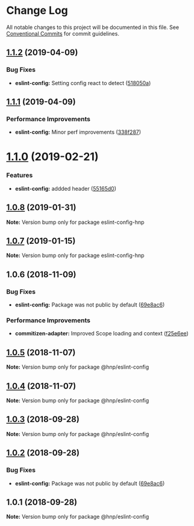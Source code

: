 # Change Log

All notable changes to this project will be documented in this file.
See [Conventional Commits](https://conventionalcommits.org) for commit guidelines.

## [1.1.2](https://github.com/MechanicalHuman/hnp-utilities/compare/eslint-config-hnp@1.1.1...eslint-config-hnp@1.1.2) (2019-04-09)

### Bug Fixes

-   **eslint-config:** Setting config react to detect ([518050a](https://github.com/MechanicalHuman/hnp-utilities/commit/518050a))

## [1.1.1](https://github.com/MechanicalHuman/hnp-utilities/compare/eslint-config-hnp@1.1.0...eslint-config-hnp@1.1.1) (2019-04-09)

### Performance Improvements

-   **eslint-config:** Minor perf improvements ([338f287](https://github.com/MechanicalHuman/hnp-utilities/commit/338f287))

# [1.1.0](https://github.com/MechanicalHuman/hnp-utilities/compare/eslint-config-hnp@1.0.8...eslint-config-hnp@1.1.0) (2019-02-21)

### Features

-   **eslint-config:** addded header ([55165d0](https://github.com/MechanicalHuman/hnp-utilities/commit/55165d0))

## [1.0.8](https://github.com/MechanicalHuman/hnp-utilities/compare/eslint-config-hnp@1.0.7...eslint-config-hnp@1.0.8) (2019-01-31)

**Note:** Version bump only for package eslint-config-hnp

## [1.0.7](https://github.com/MechanicalHuman/hnp-utilities/compare/eslint-config-hnp@1.0.6...eslint-config-hnp@1.0.7) (2019-01-15)

**Note:** Version bump only for package eslint-config-hnp

## 1.0.6 (2018-11-09)

### Bug Fixes

-   **eslint-config:** Package was not public by default ([69e8ac6](https://github.com/MechanicalHuman/hnp-utilities/commit/69e8ac6))

### Performance Improvements

-   **commitizen-adapter:** Improved Scope loading and context ([f25e6ee](https://github.com/MechanicalHuman/hnp-utilities/commit/f25e6ee))

## [1.0.5](https://github.com/MechanicalHuman/hnp-utilities/compare/@hnp/eslint-config@1.0.4...@hnp/eslint-config@1.0.5) (2018-11-07)

**Note:** Version bump only for package @hnp/eslint-config

## [1.0.4](https://github.com/MechanicalHuman/hnp-utilities/compare/@hnp/eslint-config@1.0.3...@hnp/eslint-config@1.0.4) (2018-11-07)

**Note:** Version bump only for package @hnp/eslint-config

<a name="1.0.3"></a>

## [1.0.3](https://github.com/MechanicalHuman/hnp-utilities/compare/@hnp/eslint-config@1.0.2...@hnp/eslint-config@1.0.3) (2018-09-28)

**Note:** Version bump only for package @hnp/eslint-config

<a name="1.0.2"></a>

## [1.0.2](https://github.com/MechanicalHuman/hnp-utilities/compare/@hnp/eslint-config@1.0.1...@hnp/eslint-config@1.0.2) (2018-09-28)

### Bug Fixes

-   **eslint-config:** Package was not public by default ([69e8ac6](https://github.com/MechanicalHuman/hnp-utilities/commit/69e8ac6))

<a name="1.0.1"></a>

## 1.0.1 (2018-09-28)

**Note:** Version bump only for package @hnp/eslint-config
